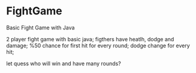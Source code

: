 # FightGame
Basic Fight Game with Java

2 player fight game with basic java;
figthers have heatlh, dodge and damage;
%50 chance for first hit for every round;
dodge change for every hit;

let quess who will win and have many rounds?
